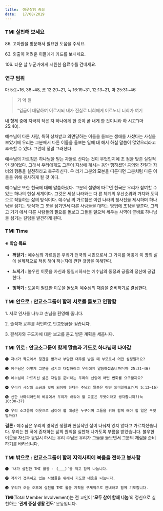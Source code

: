 ```yaml
---
title:  예루살렘 총회
date:   17/08/2019
---
```


### TMI 실천해 보세요
86\. 고아원을 방문해서 필요한 도움을 주세요.

63\. 외출이 어려운 이들에게 카드를 보내세요.

106\. 더운 날 누군가에게 시원한 음료수를 건네세요.

### 연구 범위
마 5:2~16, 38~48, 롬 12:20~21, 눅 16:19~31, 12:13~21, 마 25:31~46

> <p>기 억 절</p>
> “임금이 대답하여 이르시되 내가 진실로 너희에게 이르노니 너희가 여기
  내 형제 중에 지극히 작은 자 하나에게 한 것이 곧 내게 한 것이니라 하
  시고”(마 25:40).

예수님이 다른 사람, 특히 상처받고 외면당하는 이들을 돌보는 생애를
사셨다는 사실을 보았기에 우리는 그분께서 다른 이들을 돌보는 일에 대
해서 하실 말씀이 많았으리라고 추측할 수 있다. 그런데 정말 그러셨다.

예수님의 가르침은 하나님을 믿는 자들로 산다는 것이 무엇인지에 초
점을 맞춘 실질적인 것이었다. 그래서 우리에게도 그분이 지상에 계시는
동안 행하셨던 공의와 친절과 자비의 행동을 실천하라고 촉구하신다. 우
리가 그분의 모본을 따른다면 그분처럼 다른 이들을 위해 봉사하게 될 것
이다.

예수님은 또한 천국에 대해 말씀하셨다. 그분의 설명에 따르면 천국은
우리가 참여할 수 있는 하나의 현실 세계이다. 그것은 세상 나라와는 다
른 체계의 우선순위와 가치와 도덕으로 작동하는 삶의 방식이다. 예수님
의 가르침은 이런 나라의 청사진을 제시하며 하나님을 섬기는 방식과 그
분을 섬기면서 다른 사람들을 대하는 방법에 초점을 맞춘다. 그리고 거기
에서 다른 사람들의 필요를 돌보고 그들을 일으켜 세우는 사역이 곧바로
하나님을 섬기는 길임을 발견하게 된다.

### TMI Time

#### ※ 학습 목표

- **깨닫기 :** 예수님의 가르침은 우리가 천국의 시민으로서
그 가치를 어떻게 이 땅의 삶에 실제적으로 적용
해야 하는지에 관한 것임을 이해한다.

- **느끼기 :** 불우한 이웃을 자신과 동일시하시는 예수님의
동정과 긍휼의 정신에 공감한다.

- **행하기 :** 도움이 필요한 이웃을 돌보며 예수님의 재림을
준비하기로 결심한다.

### TMI 안으로 : 안교소그룹이 함께 서로를 돌보고 연합함

1\. 서로 인사를 나누고
손님을 환영해 줍니다.

2\. 출석과 공부를 확인하고
안교헌금을 걷습니다.

3\. 결석자와 구도자에
대한 보고를 듣고
방문 계획을 세웁니다.

### TMI 위로 : 안교소그룹이 함께 말씀과 기도로 하나님께 나아감

`➊ 자녀가 학교에서 칭찬을 받거나 부당한 대우를 받을 때 부모로서 어떤 심정일까요?`

`➋ 예수님은 어떻게 그분을 섬기고 대접하라고 우리에게 말씀하셨습니까?(마 25:31~46)`

`➌ 예수님이 가르치신 삶은 재림을 준비하는 우리의 신앙에 어떤 변화를 요구할까요?`

`➍ 우리가 세상의 소금과 빛이 되어야 한다는 주님의 말씀은 어떤 의미일까요?(마 5:13~16)`

`➎ 선한 사마리아인의 비유에서 우리가 배워야 할 교훈은 무엇이라고 생각합니까?(눅 10:30~37)`

`➏ 우리 소그룹이 이웃으로 삼아야 할 대상은 누구이며 그들을 위해 함께 해야 할 일은 무엇일까요?`

**결론 :** 예수님은 우리의 영적인 생활과 현실적인 삶이 나눠져 있지 않다고 가르치셨습니다. 우리는 천
국에 존재하는 삶의 원칙을 실천해 나가도록 부름을 받았습니다. 불우한 이웃을 자신과 동일시
하시는 우리 주님은 우리가 그들을 돌보면서 그분의 재림을 준비하기를 바라십니다.

### TMI 밖으로 : 안교소그룹이 함께 지역사회에 복음을 전하고 봉사함

`➊ ‘내가 실천한 TMI 활동 : (___)’을 적고 함께 나눕니다.`

`➋ 각자가 접촉하고 있는 사람들을 위해서 기도할 내용을 나눕니다.`

`➌ 우리가 오늘 오후에 실천할 TMI 활동 계획을 구체적으로 안내하고 함께 기도합니다.`

**TMI**(Total Member Involvement)는 전 교인이 ‘**모두 참여 함께 나눔**’의 정신으로 실천하는 ‘**관계 중심 생활 전도**’ 운동입니다.